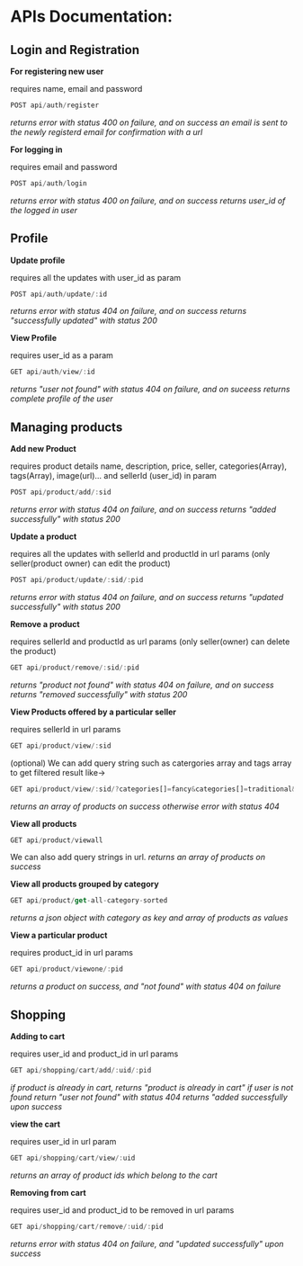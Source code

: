 # APIs Documentation: 
## Login and Registration
**For registering new user**

requires name, email and password
```js 
POST api/auth/register
```
_returns error with status 400 on failure, and on success an email is sent to the newly registerd email for confirmation with a url_

**For logging in**

requires email and password
```js
POST api/auth/login
```
_returns error with status 400 on failure, and on success returns user_id of the logged in user_

## Profile
**Update profile**

requires all the updates with user_id as param
```js
POST api/auth/update/:id
```
_returns error with status 404 on failure, and on success returns "successfully updated" with status 200_

**View Profile**

requires user_id as a param
```js
GET api/auth/view/:id
```
_returns "user not found" with status 404 on failure, and on suceess returns complete profile of the user_

## Managing products
**Add new Product**

requires product details name, description, price, seller, categories(Array), tags(Array), image(url)... and sellerId (user_id) in param
```js
POST api/product/add/:sid
```
_returns error with status 404 on failure, and on success returns "added successfully" with status 200_

**Update a product**

requires all the updates with sellerId and productId in url params (only seller(product owner) can edit the product)
```js
POST api/product/update/:sid/:pid
```
_returns error with status 404 on failure, and on success returns "updated successfully" with status 200_

**Remove a product**

requires sellerId and productId as url params (only seller(owner) can delete the product)
```js
GET api/product/remove/:sid/:pid
```
_returns "product not found" with status 404 on failure, and on success returns "removed successfully" with status 200_

**View Products offered by a particular seller**

requires sellerId in url params
```js
GET api/product/view/:sid
```
(optional) We can add query string such as catergories array and tags array to get filtered result like->
```js
GET api/product/view/:sid/?categories[]=fancy&categories[]=traditional&tags[]=easywear&tags[]=topRated
```
_returns an array of products on success otherwise error with status 404_

**View all products**

```js
GET api/product/viewall
```
We can also add query strings in url.
_returns an array of products on success_

**View all products grouped by category**

```js
GET api/product/get-all-category-sorted
```
_returns a json object with category as key and array of products as values_

**View a particular product**

requires product_id in url params
```js
GET api/product/viewone/:pid
```
_returns a product on success, and "not found" with status 404 on failure_

## Shopping

**Adding to cart**

requires user_id and product_id in url params
```js
GET api/shopping/cart/add/:uid/:pid
```
_if product is already in cart, returns "product is already in cart"
if user is not found return "user not found" with status 404
returns "added successfully upon success_

**view the cart**

requires user_id in url param
```js
GET api/shopping/cart/view/:uid
```
_returns an array of product ids which belong to the cart_


**Removing from cart**

requires user_id and product_id to be removed in url params
```js
GET api/shopping/cart/remove/:uid/:pid
```
_returns error with status 404 on failure, and "updated successfully" upon success_

